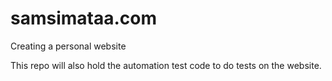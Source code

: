 # samsimataa.com
Creating a personal website

This repo will also hold the automation test code to do tests on the website.
